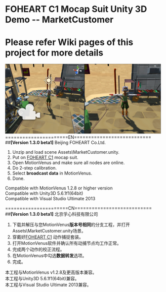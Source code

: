 # FOHEART C1 Mocap Suit Unity 3D Demo -- MarketCustomer
# Please refer Wiki pages of this project for more details
![MainThumb](https://raw.githubusercontent.com/FOHEART/U3D_Demo_MarketCustomer/master/Assets/Thumbnail/MarketCustomer.png)
======================EN===========================<br>
##**[Version 1.3.0 beta1]**
Beijing FOHEART Co.Ltd.<br>
1. Unzip and load scene Assets\MarketCustomer.unity.
2. Put on [FOHEART C1](http://www.foheart.com/) mocap suit.
3. Open MotionVenus and make sure all nodes are online.
4. Do 2-step calibration.
5. Select **broadcast data** in MotionVenus.
6. Done.

Compatible with MotionVenus 1.2.8 or higher version<br>
Compatible with Unity3D 5.6.1f1(64bit)<br>
Compatible with Visual Studio Ultimate 2013<br>

======================CN===========================<br>
##**[Version 1.3.0 beta1]**
北京孚心科技有限公司<br>
1. 下载并解压与您MotionVenus**版本号相同**的分支工程，并打开Assets\MarketCustomer.unity场景。
2. 穿戴好[FOHEART C1](http://www.foheart.com/) 动作捕捉套装。
3. 打开MotionVenus软件并确认所有动捕节点均工作正常。
4. 完成两个动作的校正流程。
5. 在MotionVenus中勾选**数据转发**选项。
6. 完成。

本工程与MotionVenus v1.2.8及更高版本兼容。<br>
本工程与Unity3D 5.6.1f1(64bit)兼容。<br>
本工程与Visual Studio Ultimate 2013兼容。<br>